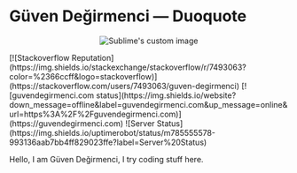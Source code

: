 # Güven Değirmenci — Duoquote
<p align="center">
  <img src="https://lambda.sx/2OF.png" alt="Sublime's custom image"/>
</p>
[![Stackoverflow Reputation](https://img.shields.io/stackexchange/stackoverflow/r/7493063?color=%2366ccff&logo=stackoverflow)](https://stackoverflow.com/users/7493063/guven-degirmenci)
[![guvendegirmenci.com status](https://img.shields.io/website?down_message=offline&label=guvendegirmenci.com&up_message=online&url=https%3A%2F%2Fguvendegirmenci.com)](https://guvendegirmenci.com)
![Server Status](https://img.shields.io/uptimerobot/status/m785555578-993136aab7bb4ff829023ffe?label=Server%20Status)

Hello, I am Güven Değirmenci, I try coding stuff here.
